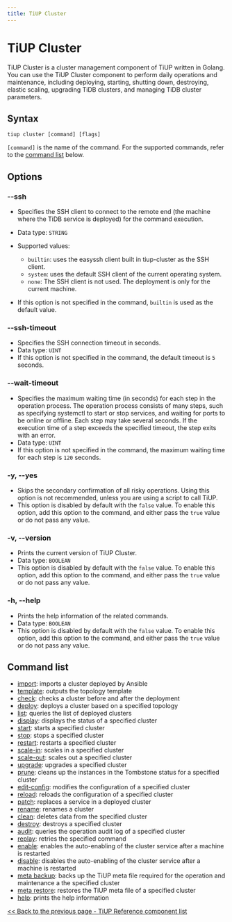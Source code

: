 ```yaml
---
title: TiUP Cluster
---
```


# TiUP Cluster

TiUP Cluster is a cluster management component of TiUP written in Golang. You can use the TiUP Cluster component to perform daily operations and maintenance, including deploying, starting, shutting down, destroying, elastic scaling, upgrading TiDB clusters, and managing TiDB cluster parameters.

## Syntax

```shell
tiup cluster [command] [flags]
```

`[command]` is the name of the command. For the supported commands, refer to the [command list](#command-list) below.

## Options

### --ssh

- Specifies the SSH client to connect to the remote end (the machine where the TiDB service is deployed) for the command execution.
- Data type: `STRING`
- Supported values:

    - `builtin`: uses the easyssh client built in tiup-cluster as the SSH client.
    - `system`: uses the default SSH client of the current operating system.
    - `none`: The SSH client is not used. The deployment is only for the current machine.

- If this option is not specified in the command, `builtin` is used as the default value.

### --ssh-timeout

- Specifies the SSH connection timeout in seconds.
- Data type: `UINT`
- If this option is not specified in the command, the default timeout is `5` seconds.

### --wait-timeout

- Specifies the maximum waiting time (in seconds) for each step in the operation process. The operation process consists of many steps, such as specifying systemctl to start or stop services, and waiting for ports to be online or offline. Each step may take several seconds. If the execution time of a step exceeds the specified timeout, the step exits with an error.
- Data type: `UINT`
- If this option is not specified in the command, the maximum waiting time for each step is `120` seconds.

### -y, --yes

- Skips the secondary confirmation of all risky operations. Using this option is not recommended, unless you are using a script to call TiUP.
- This option is disabled by default with the `false` value. To enable this option, add this option to the command, and either pass the `true` value or do not pass any value.

### -v, --version

- Prints the current version of TiUP Cluster.
- Data type: `BOOLEAN`
- This option is disabled by default with the `false` value. To enable this option, add this option to the command, and either pass the `true` value or do not pass any value.

### -h, --help

- Prints the help information of the related commands.
- Data type: `BOOLEAN`
- This option is disabled by default with the `false` value. To enable this option, add this option to the command, and either pass the `true` value or do not pass any value.

## Command list

- [import](/tiup/tiup-component-cluster-import.md): imports a cluster deployed by Ansible
- [template](/tiup/tiup-component-cluster-template.md): outputs the topology template
- [check](/tiup/tiup-component-cluster-check.md): checks a cluster before and after the deployment
- [deploy](/tiup/tiup-component-cluster-deploy.md): deploys a cluster based on a specified topology
- [list](/tiup/tiup-component-cluster-list.md): queries the list of deployed clusters
- [display](/tiup/tiup-component-cluster-display.md): displays the status of a specified cluster
- [start](/tiup/tiup-component-cluster-start.md): starts a specified cluster
- [stop](/tiup/tiup-component-cluster-stop.md): stops a specified cluster
- [restart](/tiup/tiup-component-cluster-restart.md): restarts a specified cluster
- [scale-in](/tiup/tiup-component-cluster-scale-in.md): scales in a specified cluster
- [scale-out](/tiup/tiup-component-cluster-scale-out.md): scales out a specified cluster
- [upgrade](/tiup/tiup-component-cluster-upgrade.md): upgrades a specified cluster
- [prune](/tiup/tiup-component-cluster-prune.md): cleans up the instances in the Tombstone status for a specified cluster
- [edit-config](/tiup/tiup-component-cluster-edit-config.md): modifies the configuration of a specified cluster
- [reload](/tiup/tiup-component-cluster-reload.md): reloads the configuration of a specified cluster
- [patch](/tiup/tiup-component-cluster-patch.md): replaces a service in a deployed cluster
- [rename](/tiup/tiup-component-cluster-rename.md): renames a cluster
- [clean](/tiup/tiup-component-cluster-clean.md): deletes data from the specified cluster
- [destroy](/tiup/tiup-component-cluster-destroy.md): destroys a specified cluster
- [audit](/tiup/tiup-component-cluster-audit.md): queries the operation audit log of a specified cluster
- [replay](/tiup/tiup-component-cluster-replay.md): retries the specified command
- [enable](/tiup/tiup-component-cluster-enable.md): enables the auto-enabling of the cluster service after a machine is restarted
- [disable](/tiup/tiup-component-cluster-disable.md): disables the auto-enabling of the cluster service after a machine is restarted
- [meta backup](/tiup/tiup-component-cluster-meta-backup.md): backs up the TiUP meta file required for the operation and maintenance a the specified cluster
- [meta restore](/tiup/tiup-component-cluster-meta-restore.md): restores the TiUP meta file of a specified cluster
- [help](/tiup/tiup-component-cluster-help.md): prints the help information

[<< Back to the previous page - TiUP Reference component list](/tiup/tiup-reference.md#component-list)
